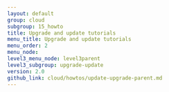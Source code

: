 ```yaml
---
layout: default
group: cloud
subgroup: 15_howto
title: Upgrade and update tutorials
menu_title: Upgrade and update tutorials
menu_order: 2
menu_node: 
level3_menu_node: level3parent
level3_subgroup: upgrade-update
version: 2.0
github_link: cloud/howtos/update-upgrade-parent.md
---
```


